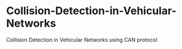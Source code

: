 # Collision-Detection-in-Vehicular-Networks
Collision Detection in Vehicular Networks using CAN protocol
